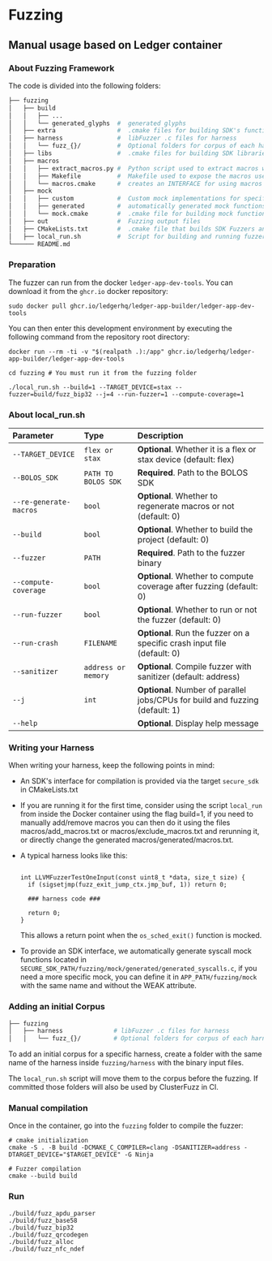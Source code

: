 # Fuzzing

## Manual usage based on Ledger container

### About Fuzzing Framework
The code is divided into the following folders:

```bash
├── fuzzing
│   ├── build
│   │   ├── ...
│   │   └── generated_glyphs  #  generated glyphs
│   ├── extra                 #  .cmake files for building SDK's function harness
│   ├── harness               #  libFuzzer .c files for harness
│   │   └── fuzz_{}/          #  Optional folders for corpus of each harness [with the same name as the harness]
│   ├── libs                  #  .cmake files for building SDK libraries
│   ├── macros
│   │   ├── extract_macros.py #  Python script used to extract macros when fuzzing embedded apps
│   │   ├── Makefile          #  Makefile used to expose the macros used when fuzzing the SDK
│   │   └── macros.cmake      #  creates an INTERFACE for using macros in cmake targets
│   ├── mock
│   │   ├── custom            #  Custom mock implementations for specific use cases (folder name must appear before 'generated' to override __weak__ functions)
│   │   ├── generated         #  automatically generated mock functions from src/syscalls.c
│   │   └── mock.cmake        #  .cmake file for building mock functions
│   ├── out                   #  Fuzzing output files
│   ├── CMakeLists.txt        #  .cmake file that builds SDK Fuzzers and exposes an INTERFACE for SDK libs for fuzzing APPs
│   ├── local_run.sh          #  Script for building and running fuzzers.
└────── README.md

```

### Preparation

The fuzzer can run from the docker `ledger-app-dev-tools`. You can download it from the `ghcr.io` docker repository:

```console
sudo docker pull ghcr.io/ledgerhq/ledger-app-builder/ledger-app-dev-tools
```

You can then enter this development environment by executing the following command from the repository root directory:

```console
docker run --rm -ti -v "$(realpath .):/app" ghcr.io/ledgerhq/ledger-app-builder/ledger-app-dev-tools
```

```console
cd fuzzing # You must run it from the fuzzing folder

./local_run.sh --build=1 --TARGET_DEVICE=stax --fuzzer=build/fuzz_bip32 --j=4 --run-fuzzer=1 --compute-coverage=1
```

### About local_run.sh

| Parameter              | Type                | Description                                                          |
| :--------------------- | :------------------ | :------------------------------------------------------------------- |
| `--TARGET_DEVICE`      | `flex or stax`      | **Optional**. Whether it is a flex or stax device (default: flex)    |
| `--BOLOS_SDK`          | `PATH TO BOLOS SDK` | **Required**. Path to the BOLOS SDK                                  |
| `--re-generate-macros` | `bool`              | **Optional**. Whether to regenerate macros or not (default: 0)       |
| `--build`              | `bool`              | **Optional**. Whether to build the project (default: 0)              |
| `--fuzzer`             | `PATH`              | **Required**. Path to the fuzzer binary                              |
| `--compute-coverage`   | `bool`              | **Optional**. Whether to compute coverage after fuzzing (default: 0) |
| `--run-fuzzer`         | `bool`              | **Optional**. Whether to run or not the fuzzer (default: 0)          |
| `--run-crash`          | `FILENAME`          | **Optional**. Run the fuzzer on a specific crash input file (default: 0) |
| `--sanitizer`          | `address or memory` | **Optional**. Compile fuzzer with sanitizer (default: address)       |
| `--j`                  | `int`               | **Optional**. Number of parallel jobs/CPUs for build and fuzzing (default: 1) |
| `--help`               |                     | **Optional**. Display help message                                   |


### Writing your Harness

When writing your harness, keep the following points in mind:

- An SDK's interface for compilation is provided via the target `secure_sdk` in CMakeLists.txt
- If you are running it for the first time, consider using the script `local_run` from inside the
  Docker container using the flag build=1, if you need to manually
  add/remove macros you can then do it using the files macros/add_macros.txt or
  macros/exclude_macros.txt and rerunning it, or directly change the generated macros/generated/macros.txt.
- A typical harness looks like this:

  ```console

  int LLVMFuzzerTestOneInput(const uint8_t *data, size_t size) {
    if (sigsetjmp(fuzz_exit_jump_ctx.jmp_buf, 1)) return 0;

    ### harness code ###

    return 0;
  }

  ```

  This allows a return point when the `os_sched_exit()` function is mocked.

- To provide an SDK interface, we automatically generate syscall mock functions located in
  `SECURE_SDK_PATH/fuzzing/mock/generated/generated_syscalls.c`, if you need a more specific mock,
  you can define it in `APP_PATH/fuzzing/mock` with the same name and without the WEAK attribute.

### Adding an initial Corpus

```bash
├── fuzzing
│   ├── harness              # libFuzzer .c files for harness
│   │   └── fuzz_{}/         # Optional folders for corpus of each harness [with the same name as the harness]
```

To add an initial corpus for a specific harness, create a folder with the same name of the harness
inside `fuzzing/harness` with the binary input files.

The `local_run.sh` script will move them to the corpus before the fuzzing. If committed those folders will also
be used by ClusterFuzz in CI.

### Manual compilation

Once in the container, go into the `fuzzing` folder to compile the fuzzer:

```console
# cmake initialization
cmake -S . -B build -DCMAKE_C_COMPILER=clang -DSANITIZER=address -DTARGET_DEVICE="$TARGET_DEVICE" -G Ninja

# Fuzzer compilation
cmake --build build
```

### Run

```console
./build/fuzz_apdu_parser
./build/fuzz_base58
./build/fuzz_bip32
./build/fuzz_qrcodegen
./build/fuzz_alloc
./build/fuzz_nfc_ndef
```
